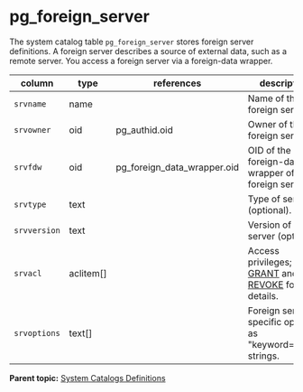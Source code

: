 # pg_foreign_server 

The system catalog table `pg_foreign_server` stores foreign server definitions. A foreign server describes a source of external data, such as a remote server. You access a foreign server via a foreign-data wrapper.

|column|type|references|description|
|------|----|----------|-----------|
|`srvname`|name| |Name of the foreign server.|
|`srvowner`|oid|pg\_authid.oid|Owner of the foreign server.|
|`srvfdw`|oid|pg\_foreign\_data\_wrapper.oid|OID of the foreign-data wrapper of this foreign server.|
|`srvtype`|text| |Type of server \(optional\).|
|`srvversion`|text| |Version of the server \(optional\).|
|`srvacl`|aclitem\[\]| |Access privileges; see [GRANT](../sql_commands/GRANT.html) and [REVOKE](../sql_commands/REVOKE.html) for details.|
|`srvoptions`|text\[\]| |Foreign server-specific options, as "keyword=value" strings.|

**Parent topic:** [System Catalogs Definitions](../system_catalogs/catalog_ref-html.html)

